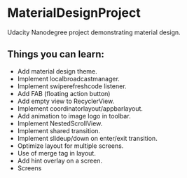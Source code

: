 # MaterialDesignProject
Udacity Nanodegree project demonstrating material design.

## Things you can learn:

* Add material design theme.
* Implement localbroadcastmanager.
* Implement swiperefreshcode listener.
* Add FAB (floating action button)
* Add empty view to RecyclerView.
* Implement coordinatorlayout/appbarlayout.
* Add animation to image logo in toolbar.
* Implement NestedScrollView.
* Implement shared transition.
* Implement slideup/down on enter/exit transition.
* Optimize layout for multiple screens.
* Use of merge tag in layout.
* Add hint overlay on a screen.
* Screens

  
